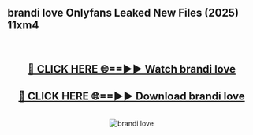 <h2>brandi love Onlyfans Leaked New Files (2025) 11xm4</h2>
<br>
<div align="center">
<h2><a href="https://mediafiles.top/brandi_love&ref=git" rel="nofollow">🔴 CLICK HERE 🌐==►► Watch brandi love</a></h2>
<h2><a href="https://mediafiles.top/brandi_love&ref=git" rel="nofollow">🔴 CLICK HERE 🌐==►► Download brandi love</a></h2>
<br>
<a href="https://mediafiles.top/brandi_love&ref=git" rel="nofollow" data-target="animated-image.originalLink"><img src="https://i.ibb.co.com/xMMVF88/686577567.gif" alt="brandi love" style="max-width: 100%; display: inline-block;" data-target="animated-image.originalImage"></a>
</div>
<br>
<br>